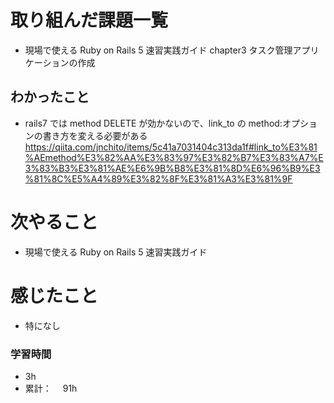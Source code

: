 # 取り組んだ課題一覧

- 現場で使える Ruby on Rails 5 速習実践ガイド
  chapter3 タスク管理アプリケーションの作成

## わかったこと

- rails7 では method DELETE が効かないので、link_to の method:オプションの書き方を変える必要がある
  https://qiita.com/jnchito/items/5c41a7031404c313da1f#link_to%E3%81%AEmethod%E3%82%AA%E3%83%97%E3%82%B7%E3%83%A7%E3%83%B3%E3%81%AE%E6%9B%B8%E3%81%8D%E6%96%B9%E3%81%8C%E5%A4%89%E3%82%8F%E3%81%A3%E3%81%9F

# 次やること

- 現場で使える Ruby on Rails 5 速習実践ガイド

# 感じたこと

- 特になし

### 学習時間

- 3h
- 累計：　 91h
